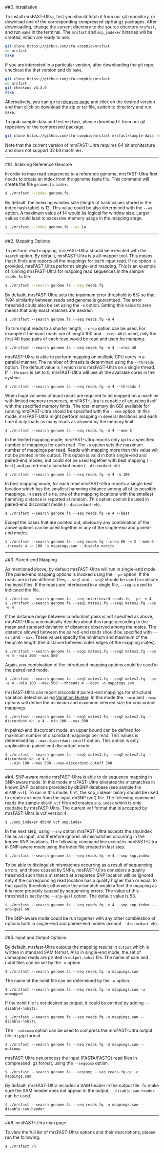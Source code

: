 ##0. Installation

To install mrsFAST-Ultra, first you should fetch it from our git repository, or download one of the corresponding compressed zip/tar.gz packages. After downloading, change the current directory to the source directory `mrsfast`, and run `make` in the terminal. The `mrsfast` and `snp_indexer` binaries will be created, which are ready to use.

```bash
git clone https://github.com/sfu-compbio/mrsfast
cd mrsfast
make
```

If you are interested in a particular version, after downloading the git repo, checkout the that version and do `make`.

```bash
git clone https://github.com/sfu-compbio/mrsfast
cd mrsfast
git checkout v3.3.0
make
```

Alternatively, you can go to [releases page](https://github.com/sfu-compbio/mrsfast/releases) and click on the desired version and then click on download the zip or tar file, switch to directory and run `make`. 

To grab sample data and test `mrsfast`, please download it from our git repository or the compressed package.

```bash
git clone https://github.com/sfu-compbio/mrsfast mrsfast/sample-data -b sample-data
```
Note that the current version of mrsFAST-Ultra requires 64 bit architecture and does not support 32 bit machines.

----

##1. Indexing Reference Genome

In order to map read sequences to a reference genome, mrsFAST-Ultra first needs to creata an index from the genome fasta file. This command will create the file `genome.fa.index`.

```bash
$ ./mrsfast --index genome.fa
```


By default, the indexing window size (length of hash values stored in the index hash table) is 12. This value could be also determined with the `--ws` option. A maximum value of 14 would be logical for window size. Larger values could lead to excessive memory usage in the mapping stage.

```bash
$ ./mrsfast --index genome.fa --ws 14
```

----

##2. Mapping Options

To perform read mapping, mrsFAST-Ultra should be executed with the `--search` option. By default, mrsFAST-Ultra is a all-mapper tool. This means that it finds and reports all the mappings for each input read. If no option is provided, mrsFAST-Ultra performs single-end mapping. This is an example of running mrsFAST-Ultra for mapping read sequences in the sample `reads.fq` file.

```bash
$ ./mrsfast --search genome.fa --seq reads.fq
```

By default, mrsFAST-Ultra sets the maximum error threshold to 6% so that %94 similarity between reads and genome is guaranteed. The error threshold could also be set using the `-e` option. Setting this value to zero means that only exact matches are desired.

```
$ ./mrsfast --search genome.fa --seq reads.fq -e 4
```

To trim input reads to a shorter length, `--crop` option can be used. For example if the input reads are of length 100 and `--crop 40` is used, only the first 40 base pairs of each read would be read and used for mapping.

```
$ ./mrsfast --search genome.fa --seq reads.fq -e 4 --crop 40
```

mrsFAST-Ultra is able to perform mapping on multiple CPU cores in a parallel manner. The number of threads is determined using the `--threads` option. The default value is 1 which runs mrsFAST-Ultra on a single thread. If `--threads` is set to 0, mrsFAST-Ultra will use all the available cores in the system.

```
$ ./mrsfast --search genome.fa --seq reads.fq -e 4 --threads 4
```

When huge volumes of input reads are required to be mapped on a machine with limited memory resources, mrsFAST-Ultra is capable of adjusting itself with the specified memory limits. The total memory (in GB) available for running mrsFAST-Ultra should be specified with the `--mem` option. In this mode, mrsFAST-Ultra might perform mapping in several iterations and each time it only loads as many reads as allowed by the memory limit.

```
$ ./mrsfast --search genome.fa --seq reads.fq -e 4 --mem 8
```

In the limited mapping mode, mrsFAST-Ultra reports only up to a specified number of mappings for each read. The `-n` option sets the maximum number of mappings per read. Reads with mapping more than this value will not be printed in the output. This option is valid in both single-end and paired-end modes, but could not be used together with best mapping (`--best`) and paired-end discordant mode (`--discordant-vh`).

```
$ ./mrsfast --search genome.fa --seq reads.fq -e 4 -n 100
```

In best mapping mode, for each read mrsFAST-Ultra reports a single best location which has the smallest hamming distance among all of its possible mappings. In case of a tie, one of the mapping locations with the smallest hamming distance is reported at random. This option cannot be used in paired-end discordant mode (`--discordant-vh`).

```
$ ./mrsfast --search genome.fa --seq reads.fq -e 4 --best
```

Except the cases that are pointed out, obviously any combination of the above options can be used together in any of the single-end and paired-end modes.

```
$ ./mrsfast --search genome.fa --seq reads.fq --crop 60 -e 2 --mem 6 --threads 4 -n 100 -o mappings.sam --disable-nohits
```

----

##3. Paired-end Mapping

As mentioned above, by default mrsFAST-Ultra will run in single-end mode. The paired-end mapping options is invoked using the `--pe` option. If the reads are in two different files, `--seq1` and `--seq2` should be used to indicate the input files. If the reads are interleaved in a single file, `--seq` is used to indicated the file.

```
$ ./mrsfast --search genome.fa --seq interleaved-reads.fq --pe -e 4
$ ./mrsfast --search genome.fa --seq1 mates1.fq --seq2 mates2.fq --pe -e 4
```

If the distance range between condordant pairs is not specified as above, mrsFAST-Ultra automatically decides about this range according to the mean and standard deviation of distances observed among the mates. The distance allowed between the paired-end reads should be specified with `--min` and `--max`. These values specify the minimum and maximum of the template length (the distance between outer edges of the mapping mates).

```
$ ./mrsfast --search genome.fa --seq1 mates1.fq --seq2 mates2.fq --pe -e 4 --min 100 --max 500
```

Again, any combination of the introduced mapping options could be used in the paired-end mode.

```
$ ./mrsfast --search genome.fa --seq1 mates1.fq --seq2 mates2.fq --pe -e 4 --min 100 --max 500 --threads 4 --best -o mappings.sam
```
mrsFAST-Ultra can report discordant paired-end mappings for structural variation detection using [Variation Hunter](http://variationhunter.sf.net). In this mode the `--min` and `--max` options will define the minimum and maximum inferred size for concordant mappings.

```
$ ./mrsfast --search genome.fa --seq1 mates1.fq --seq2 mates2.fq --discordant-vh -e 4 --min 100 --max 500
```

In paired-end discordant mode, an upper bound can be defined for maximum number of discordant mappings per read. This values is determined by `--max-discordant-cutoff` option. This option is only applicable in paired-end discordant mode.

```
$ ./mrsfast --search genome.fa --seq1 mates1.fq --seq2 mates2.fq --discordant-vh -e 4 \ 
  --min 100 --max 500 --max-discordant-cutoff 300
```

----

##4. SNP-aware mode
mrsFAST-Ultra is able to do sequence mapping in SNP-aware mode. In this mode mrsFAST-Ultra tolerates the mismatches in known SNP locations provided by dbSNP database (see sample file `dbSNP.vcf`). To run in this mode, first, the snp_indexer binary should be used to create an index from the input dbSNP (vcf) file. The following command reads the sample `dbSNP.vcf` file and creates `snp.index` which is only readable by mrsFAST-Ultra. The current vcf format that is accepted by mrsFAST-Ultra is vcf version 4.

```
$ ./snp_indexer dbSNP.vcf snp.index
```

In the next step, using `--snp` option mrsFAST-Ultra accepts the snp.index file as an input, and therefore ignores all mismatches occurring in the known SNP locations. The following command line executes mrsFAST-Ultra in SNP-aware mode using the index file created in last step.

```
$ ./mrsfast --search genome.fa --seq reads.fq -e 4 --snp snp.index
```

To be able to distinguish mismatches occurring as a result of sequencing errors, and those caused by SNPs, mrsFAST-Ultra considers a quality threshold such that a mismatch at a reported SNP location will be ignored only if the corresponding read location has a quality higher than or equal to that quality threshold; otherwise the mismatch would affect the mapping as it is more probably caused by sequencing errors. The value of this threshold is set by the `--snp-qual` option. The default value is 53.

```
$ ./mrsfast --search genome.fa --seq reads.fq -e 4 --snp snp.index --snp-qual 60
```

The SNP-aware mode could be run together with any other combination of options both in single-end and paired-end modes (except `--discordant-vh`).

----

##5. Input and Output Options

By default, mrsfast-Ultra outputs the mapping results in `output` which is written in standard SAM format. Also in single-end mode, the set of unmapped reads are printed in `output.nohit` file. The name of sam and nohit files can be set by the `-o` option.

```
$ ./mrsfast --search genome.fa --seq reads.fq -o mappings.sam
```

The name of the nohit file can be determined by the `-u` option.

```
$ ./mrsfast --search genome.fa --seq reads.fq -o mappings.sam -u unmapped
```

If the nohit file is not desired as output, it could be omitted by adding `--disable-nohits`.

```
$ ./mrsfast --search genome.fa --seq reads.fq -o mappings.sam --disable-nohits
```

The `--outcomp` option can be used to compress the mrsFAST-Ultra output file in gzip format.

```
$ ./mrsfast --search genome.fa --seq reads.fq -o mappings.sam --outcomp
```

mrsFAST-Ultra can process the input (FASTA/FASTQ) read files in compressed .gz format, using the `--seqcomp` option.

```
$ ./mrsfast --search genome.fa --seqcomp --seq reads.fq.gz -o mappings.sam
```

By default, mrsFAST-Ultra includes a SAM header in the output file. To make sure the SAM header does not appear in the output, `--disable-sam-header` can be used.

```
$ ./mrsfast --search genome.fa --seq reads.fq -o mappings.sam --disable-sam-header
```

----
##6. mrsFAST-Ultra man page

To view the full list of mrsFAST-Ultra options and their descriptions, please run the following.

```
$ ./mrsfast -h
```
